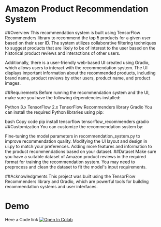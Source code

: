 # Amazon Product Recommendation System

##Overview
This recommendation system is built using TensorFlow Recommenders library to recommend the top 5 products for a given user based on their user ID. The system utilizes collaborative filtering techniques to suggest products that are likely to be of interest to the user based on the historical product reviews and interactions of other users.

Additionally, there is a user-friendly web-based UI created using Gradio, which allows users to interact with the recommendation system. The UI displays important information about the recommended products, including brand name, product reviews by other users, product name, and product images.

##Requirements
Before running the recommendation system and the UI, make sure you have the following dependencies installed:

Python 3.x
TensorFlow 2.x
TensorFlow Recommenders library
Gradio
You can install the required Python libraries using pip:

bash
Copy code
pip install tensorflow tensorflow_recommenders gradio
##Customization
You can customize the recommendation system by:

Fine-tuning the model parameters in recommendation_system.py to improve recommendation quality.
Modifying the UI layout and design in ui.py to match your preferences.
Adding more features and information to the product recommendations based on your dataset.
##Dataset
Make sure you have a suitable dataset of Amazon product reviews in the required format for training the recommendation system. You may need to preprocess and clean the dataset to fit the model's input requirements.

##Acknowledgments
This project was built using the TensorFlow Recommenders library and Gradio, which are powerful tools for building recommendation systems and user interfaces.

# Demo
Here a Code link [![Open In Colab](https://colab.research.google.com/assets/colab-badge.svg)](https://colab.research.google.com/drive/15RQ17r-Pw9JD-Y36UiwBBRA6a8aHGaz1#scrollTo=JAh3RjZBM9N6)

